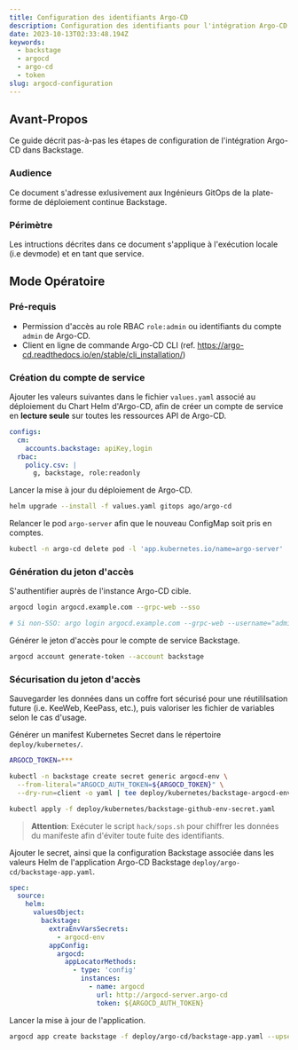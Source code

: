 ```yaml
---
title: Configuration des identifiants Argo-CD
description: Configuration des identifiants pour l'intégration Argo-CD dans Backstage
date: 2023-10-13T02:33:48.194Z
keywords:
  - backstage
  - argocd
  - argo-cd
  - token
slug: argocd-configuration
---
```


## Avant-Propos

Ce guide décrit pas-à-pas les étapes de configuration de l'intégration Argo-CD dans Backstage.

### Audience

Ce document s'adresse exlusivement aux Ingénieurs GitOps de la plate-forme de déploiement continue Backstage.

### Périmètre

Les intructions décrites dans ce document s'applique à l'exécution locale (i.e devmode) et en tant que service.

## Mode Opératoire

### Pré-requis

* Permission d'accès au role RBAC `role:admin` ou identifiants du compte `admin` de Argo-CD.
* Client en ligne de commande Argo-CD CLI (ref. <https://argo-cd.readthedocs.io/en/stable/cli_installation/>)

### Création du compte de service

Ajouter les valeurs suivantes dans le fichier `values.yaml` associé au déploiement du Chart Helm d'Argo-CD, afin de créer un compte de service en **lecture seule** sur toutes les ressources API de Argo-CD.

```yaml
configs:
  cm:
    accounts.backstage: apiKey,login
  rbac:
    policy.csv: |
      g, backstage, role:readonly
```

Lancer la mise à jour du déploiement de Argo-CD.

```bash
helm upgrade --install -f values.yaml gitops ago/argo-cd
```

Relancer le pod `argo-server` afin que le nouveau ConfigMap soit pris en comptes.

```bash
kubectl -n argo-cd delete pod -l 'app.kubernetes.io/name=argo-server'
```

### Génération du jeton d'accès

S'authentifier auprès de l'instance Argo-CD cible.

```bash
argocd login argocd.example.com --grpc-web --sso

# Si non-SSO: argo login argocd.example.com --grpc-web --username="admin" --password="<àc ompléter>"
```

Générer le jeton d'accès pour le compte de service Backstage.

```bash
argocd account generate-token --account backstage
```

### Sécurisation du jeton d'accès

Sauvegarder les données dans un coffre fort sécurisé pour une réutililsation future (i.e. KeeWeb, KeePass, etc.), puis valoriser les fichier de variables selon le cas d'usage.

Générer un manifest Kubernetes Secret dans le répertoire `deploy/kubernetes/`.

```bash
ARGOCD_TOKEN=***

kubectl -n backstage create secret generic argocd-env \
  --from-literal="ARGOCD_AUTH_TOKEN=${ARGOCD_TOKEN}" \
  --dry-run=client -o yaml | tee deploy/kubernetes/backstage-argocd-env-secret.yaml

kubectl apply -f deploy/kubernetes/backstage-github-env-secret.yaml
```

> **Attention**:
> Exécuter le script `hack/sops.sh` pour chiffrer les données du manifeste afin d'éviter toute fuite des identifiants.

Ajouter le secret, ainsi que la configuration Backstage associée dans les valeurs Helm de l'application Argo-CD Backstage `deploy/argo-cd/backstage-app.yaml`.

```yaml
spec:
  source:
    helm:
      valuesObject:
        backstage:
          extraEnvVarsSecrets:
            - argocd-env
          appConfig:
            argocd:
              appLocatorMethods:
                - type: 'config'
                  instances:
                    - name: argocd
                      url: http://argocd-server.argo-cd
                      token: ${ARGOCD_AUTH_TOKEN}
```

Lancer la mise à jour de l'application.

```bash
argocd app create backstage -f deploy/argo-cd/backstage-app.yaml --upsert
```
